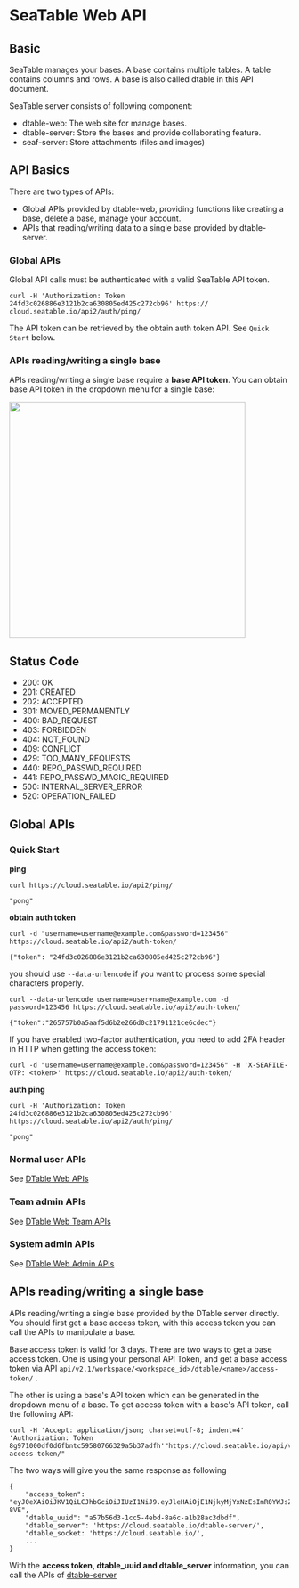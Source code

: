 # SeaTable Web API

## Basic

SeaTable manages your bases. A base contains multiple tables. A table contains columns and rows. A base is also called dtable in this API document.

SeaTable server consists of following component:

* dtable-web: The web site for manage bases.
* dtable-server: Store the bases and provide collaborating feature.
* seaf-server: Store attachments (files and images)

## API Basics

There are two types of APIs:

* Global APIs provided by dtable-web, providing functions like creating a base, delete a base, manage your account.
* APIs that reading/writing data to a single base provided by dtable-server.

### Global APIs

Global API calls must be authenticated with a valid SeaTable API token.

```
curl -H 'Authorization: Token 24fd3c026886e3121b2ca630805ed425c272cb96' https://
cloud.seatable.io/api2/auth/ping/

```

The API token can be retrieved by the obtain auth token API. See `Quick Start` below.

### APIs reading/writing a single base

APIs reading/writing a single base require a **base API token**. You can obtain base API token in the dropdown menu for a single base:

<img src="https://docs.seatable.io/lib/3c9bff23-11bf-4b40-a5f0-cd01d52b0d5f/file/images/auto-upload/image-1604917196681.png?raw=1" width="424" height="null" />

## Status Code

* 200: OK
* 201: CREATED
* 202: ACCEPTED
* 301: MOVED_PERMANENTLY
* 400: BAD_REQUEST
* 403: FORBIDDEN
* 404: NOT_FOUND
* 409: CONFLICT
* 429: TOO_MANY_REQUESTS
* 440: REPO_PASSWD_REQUIRED
* 441: REPO_PASSWD_MAGIC_REQUIRED
* 500: INTERNAL_SERVER_ERROR
* 520: OPERATION_FAILED

## Global APIs

### Quick Start

**ping**

```
curl https://cloud.seatable.io/api2/ping/

"pong"

```

**obtain auth token**

```
curl -d "username=username@example.com&password=123456" https://cloud.seatable.io/api2/auth-token/

{"token": "24fd3c026886e3121b2ca630805ed425c272cb96"}

```

you should use `--data-urlencode` if you want to process some special characters properly.

```
curl --data-urlencode username=user+name@example.com -d password=123456 https://cloud.seatable.io/api2/auth-token/

{"token":"265757b0a5aaf5d6b2e266d0c21791121ce6cdec"}

```

If you have enabled two-factor authentication, you need to add 2FA header in HTTP when getting the access token:

```
curl -d "username=username@example.com&password=123456" -H 'X-SEAFILE-OTP: <token>' https://cloud.seatable.io/api2/auth-token/

```

**auth ping**

```
curl -H 'Authorization: Token 24fd3c026886e3121b2ca630805ed425c272cb96' https://cloud.seatable.io/api2/auth/ping/

"pong"

```

### Normal user APIs

See [DTable Web APIs](dtable-web-v2.1)

### Team admin APIs

See [DTable Web Team APIs](dtable-web-v2.1-org)

### System  admin APIs

See [DTable Web Admin APIs](dtable-web-v2.1-admin)

## APIs reading/writing a single base

APIs reading/writing a single base provided by the DTable server directly. You should first get a base access token, with this access token you can call the APIs to manipulate a base.

Base access token is valid for 3 days. There are two ways to get a base access token. One is using your personal API Token, and get a base access token via API `api/v2.1/workspace/<workspace_id>/dtable/<name>/access-token/` .

The other is using a base's API token which can be generated in the dropdown menu of a base. To get access token with a base's API token, call the following API:

```
curl -H 'Accept: application/json; charset=utf-8; indent=4' 'Authorization: Token 8g971000df0d6fbntc59580766329a5b37adfh'"https://cloud.seatable.io/api/v2.1/dtable/app-access-token/"

```

The two ways will give you the same response as following

```
{    
    "access_token": "eyJ0eXAiOiJKV1QiLCJhbGciOiJIUzI1NiJ9.eyJleHAiOjE1NjkyMjYxNzEsImR0YWJsZV91dWlkIjoiYjFjYWViNjFjZThmNDhiOWFlY2ZkNDZkNDI5OGM2MmQiLCJ1c2VybmFtZSI6IjEyM0BxcS5jb20iLCJwZXJtaXNzaW9uIjoiciIsImFwcF9uYW1lIjoicnR5dSJ9.pUn_HtrNwISji0nOe0_-0b5JyXN0yEIwzhdIaju-8VE",    
    "dtable_uuid": "a57b56d3-1cc5-4ebd-8a6c-a1b28ac3dbdf",
    "dtable_server": 'https://cloud.seatable.io/dtable-server/',
    "dtable_socket: 'https://cloud.seatable.io/',
    ...
}

```

With the **access token, dtable_uuid **and** dtable_server** information, you can call the APIs of [dtable-server](dtable-server)
